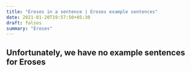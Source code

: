 ```yaml
---
title: "Eroses in a sentence | Eroses example sentences"
date: 2021-01-20T19:57:50+05:30
draft: falses
summary: "Eroses"
---
```

## Unfortunately, we have no example sentences for Eroses                 
